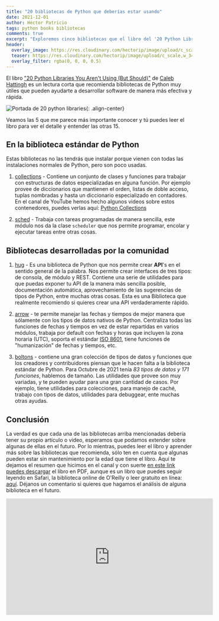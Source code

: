 ```yaml
---
title: "20 bibliotecas de Python que deberías estar usando"
date: 2021-12-01
author: Héctor Patricio
tags: python books bibliotecas
comments: true
excerpt: "Exploremos cinco bibliotecas que el libro del '20 Python Libraries You Aren't Using' recomienda y que te podrían servir para tu próximo desarrollo en Python."
header:
  overlay_image: https://res.cloudinary.com/hectorip/image/upload/c_scale,w_1120/v1638419376/hans-isaacson-rlqkZ1DlOnU-unsplash_rsaim0.jpg
  teaser: https://res.cloudinary.com/hectorip/image/upload/c_scale,w_340/v1638419376/hans-isaacson-rlqkZ1DlOnU-unsplash_rsaim0.jpg
  overlay_filter: rgba(0, 0, 0, 0.5)
---
```


El libro ["20 Python Libraries You Aren't Using (But Should)"](https://freecomputerbooks.com/20-Python-Libraries%20You-Are-Not-Using-But-Should.html#downloadLinks) de [Caleb Hattingh](https://github.com/cjrh) es un lectura corta que recomienda bibliotecas de Python muy útiles que pueden ayudarte a desarrollar software de manera más efectiva y rápida.

![Portada de 20 python libraries](https://res.cloudinary.com/hectorip/image/upload/v1638418876/20_python_rlf1b2.png){: .align-center}

Veamos las 5 que me parece más importante conocer y tú puedes leer el libro para ver el detalle y entender las otras 15.

## En la biblioteca estándar de Python

Estas bibliotecas no las tendrás que instalar porque vienen con todas las instalaciones normales de Python, pero son poco usadas.

1. [collections](https://docs.python.org/3/library/collections.html) - Contiene un conjunto de clases y funciones para trabajar con estructuras de datos especializadas en alguna función. Por ejemplo provee de diccionarios que mantienen el orden, listas de doble acceso, tuplas nombradas y hasta un diccionario especializado en contadores. En el canal de YouTube hemos hecho algunos videos sobre estos contenedores, puedes verlas aquí: [Python Collections](https://www.youtube.com/watch?v=DrhHkPI7spU&list=PLfeFnTZNTVDMDCoBzZ6XynugZTFDzEjiB)

2. [sched](https://docs.python.org/3/library/sched.html) - Trabaja con tareas programadas de manera sencilla, este módulo nos da la clase `scheduler` que nos permite programar, encolar y ejecutar tareas entre otras cosas.

## Bibliotecas desarrolladas por la comunidad

1. [hug](https://www.hug.rest/) - Es una biblioteca de Python que nos permite crear **API**'s en el sentido general de la palabra. Nos permite crear interfaces de tres tipos: de consola, de módulo y REST. Contiene una serie de utilidades para que puedas exponer tu API de la manera más sencilla posible, documentación automática, aprovechamiento de las sugerencias de tipos de Python, entre muchas otras cosas. Esta es una Biblioteca que realmente recomiendo si quieres crear una API verdaderamente rápido.

2. [arrow](https://arrow.readthedocs.io/en/latest/) - te permite manejar las fechas y tiempos de mejor manera que sólamente con los tipos de datos nativos de Python. Centraliza todas las funciones de fechas y tiempos en vez de estar repartidas en varios módulos, trabaja por default con fechas y horas que incluyen la zona horaria (UTC), soporta el estándar [ISO 8601](https://en.wikipedia.org/wiki/ISO_8601), tiene funciones de "humanización" de fechas y tiempos, etc.

3. [boltons](https://boltons.readthedocs.io/en/latest/) - contiene una gran colección de tipos de datos y funciones que los creadores y contribuidores piensan que le hacen falta a la biblioteca estándar de Python. Para Octubre de 2021 tenía _83 tipos de datos y 171 funciones_, hablemos de tamaño. Las utilidades que provee son muy variadas, y te pueden ayudar para una gran cantidad de casos. Por ejemplo, tiene utilidades para colecciones, para manejo de caché, trabajo con tipos de datos, utilidades para debuggear, ente muchas otras ayudas.

## Conclusión

La verdad es que cada una de las bibliotecas arriba mencionadas debería tener su propio artículo o video, esperamos que podamos extender sobre algunas de ellas en el futuro. Por lo mientras, puedes leer el libro y aprender más sobre las bibliotecas que recomienda, sólo ten en cuenta que algunas pueden estar sin mantenimiento por la edad que tiene el libro. Aquí te dejamos el resumen que hicimos en el canal y con suerte [en este link puedes descargar](https://pepa.holla.cz/wp-content/uploads/2016/10/20-python-libraries-you-arent-using-but-should.pdf) el libro en PDF, aunque es un libro que puedes seguir leyendo en Safari, la biblioteca online de O'Reilly o leer gratuito en línea: [aquí](https://www.oreilly.com/content/20-python-libraries-you-arent-using-but-should/). Déjanos un comentario si quieres que hagamos el análisis de alguna biblioteca en el futuro.

<iframe width="560" height="315" src="https://www.youtube.com/embed/T5xHzP1Ex5s" title="YouTube video player" frameborder="0" allow="accelerometer; autoplay; clipboard-write; encrypted-media; gyroscope; picture-in-picture" allowfullscreen></iframe>
